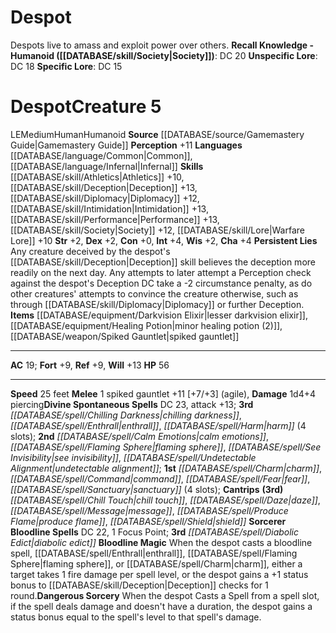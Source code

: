 ﻿---
ac: '19'
alignment: LE
all_resistance: null
burrow_speed: null
charisma: '+4'
climb_speed: null
constitution: '+0'
creature_ability:
- Bloodline Magic
- Dangerous Sorcery
- Persistent Lies
creature_family: '[[DATABASE/monsterfamily/Villains|Villains]]'
description: 'Despots live to amass and exploit power over others.<br/><br/><b><u>Recall
  Knowledge - Humanoid</u> ( [[DATABASE/skill/Society|Society]] )</b>: DC 20<br/><b><u>Unspecific
  Lore</u></b>: DC 18<br/><b><u>Specific Lore</u></b>: DC 15'
dexterity: '+2'
element: null
fly_speed: null
fortitude: '+9'
hp: '56'
id: '962'
immunity: null
intelligence: '+4'
land_speed: '25'
language:
- '[[DATABASE/language/Common|Common]]'
- '[[DATABASE/language/Infernal|Infernal]]'
level: '5'
max_speed: '25'
name: Despot
perception: '+11'
rarity: Common
reflex: '+9'
resistance: null
rus_type_level: null
sense: null
size: Medium
skill:
- '[[DATABASE/skill/Athletics|Athletics]] +10'
- '[[DATABASE/skill/Deception|Deception]] +13'
- '[[DATABASE/skill/Diplomacy|Diplomacy]] +12'
- '[[DATABASE/skill/Intimidation|Intimidation]] +13'
- '[[DATABASE/skill/Performance|Performance]] +13'
- '[[DATABASE/skill/Society|Society]] +12'
- '[[DATABASE/skill/Lore|Warfare Lore]] +10'
source: '[[DATABASE/source/Gamemastery Guide|Gamemastery Guide]]'
speed:
- 25 feet
spell:
- '[[DATABASE/spell/Calm Emotions|Calm Emotions]]'
- '[[DATABASE/spell/Charm|Charm]]'
- '[[DATABASE/spell/Chill Touch|Chill Touch]]'
- '[[DATABASE/spell/Chilling Darkness|Chilling Darkness]]'
- '[[DATABASE/spell/Command|Command]]'
- '[[DATABASE/spell/Daze|Daze]]'
- '[[DATABASE/spell/Diabolic Edict|Diabolic Edict]]'
- '[[DATABASE/spell/Enthrall|Enthrall]]'
- '[[DATABASE/spell/Fear|Fear]]'
- '[[DATABASE/spell/Flaming Sphere|Flaming Sphere]]'
- '[[DATABASE/spell/Harm|Harm]]'
- '[[DATABASE/spell/Message|Message]]'
- '[[DATABASE/spell/Produce Flame|Produce Flame]]'
- '[[DATABASE/spell/Sanctuary|Sanctuary]]'
- '[[DATABASE/spell/See Invisibility|See Invisibility]]'
- '[[DATABASE/spell/Shield|Shield]]'
- '[[DATABASE/spell/Undetectable Alignment|Undetectable Alignment]]'
strength: '+2'
strength_req: '2'
strongest_save:
- Will
swim_speed: null
trait:
- '[[DATABASE/trait/Human|Human]]'
- '[[DATABASE/trait/Humanoid|Humanoid]]'
type: Creature
vision: null
weakest_save:
- Fortitude
- Reflex
weakness: null
will: '+13'
wisdom: '+2'

---
# Despot

Despots live to amass and exploit power over others.
**Recall Knowledge - Humanoid ([[DATABASE/skill/Society|Society]])**: DC 20
**Unspecific Lore**: DC 18
**Specific Lore**: DC 15

# Despot<span class="item-type">Creature 5</span>

<span class="trait-alignment item-trait">LE</span><span class="trait-size item-trait">Medium</span><span class="item-trait">Human</span><span class="item-trait">Humanoid</span>
**Source** [[DATABASE/source/Gamemastery Guide|Gamemastery Guide]]
**Perception** +11
**Languages** [[DATABASE/language/Common|Common]], [[DATABASE/language/Infernal|Infernal]]
**Skills** [[DATABASE/skill/Athletics|Athletics]] +10, [[DATABASE/skill/Deception|Deception]] +13, [[DATABASE/skill/Diplomacy|Diplomacy]] +12, [[DATABASE/skill/Intimidation|Intimidation]] +13, [[DATABASE/skill/Performance|Performance]] +13, [[DATABASE/skill/Society|Society]] +12, [[DATABASE/skill/Lore|Warfare Lore]] +10
**Str** +2, **Dex** +2, **Con** +0, **Int** +4, **Wis** +2, **Cha** +4
**Persistent Lies** Any creature deceived by the despot's [[DATABASE/skill/Deception|Deception]] skill believes the deception more readily on the next day. Any attempts to later attempt a Perception check against the despot's Deception DC take a -2 circumstance penalty, as do other creatures' attempts to convince the creature otherwise, such as through [[DATABASE/skill/Diplomacy|Diplomacy]] or further Deception.
**Items** [[DATABASE/equipment/Darkvision Elixir|lesser darkvision elixir]], [[DATABASE/equipment/Healing Potion|minor healing potion (2)]], [[DATABASE/weapon/Spiked Gauntlet|spiked gauntlet]]

---
**AC** 19; **Fort** +9, **Ref** +9, **Will** +13
**HP** 56

---
**Speed** 25 feet
<span class="in-box-ability">**Melee** <span class="action-icon">1</span> spiked gauntlet +11 [+7/+3] (agile), **Damage** 1d4+4 piercing</span>**Divine Spontaneous Spells** DC 23, attack +13; **3rd** _[[DATABASE/spell/Chilling Darkness|chilling darkness]]_, _[[DATABASE/spell/Enthrall|enthrall]]_, _[[DATABASE/spell/Harm|harm]]_ (4 slots); **2nd** _[[DATABASE/spell/Calm Emotions|calm emotions]]_, _[[DATABASE/spell/Flaming Sphere|flaming sphere]]_, _[[DATABASE/spell/See Invisibility|see invisibility]]_, _[[DATABASE/spell/Undetectable Alignment|undetectable alignment]]_; **1st** _[[DATABASE/spell/Charm|charm]]_, _[[DATABASE/spell/Command|command]]_, _[[DATABASE/spell/Fear|fear]]_, _[[DATABASE/spell/Sanctuary|sanctuary]]_ (4 slots); **Cantrips** **(3rd)** _[[DATABASE/spell/Chill Touch|chill touch]]_, _[[DATABASE/spell/Daze|daze]]_, _[[DATABASE/spell/Message|message]]_, _[[DATABASE/spell/Produce Flame|produce flame]]_, _[[DATABASE/spell/Shield|shield]]_
**Sorcerer Bloodline Spells** DC 22, 1 Focus Point; **3rd** _[[DATABASE/spell/Diabolic Edict|diabolic edict]]_
<span class="in-box-ability">**Bloodline Magic** When the despot casts a bloodline spell, [[DATABASE/spell/Enthrall|enthrall]], [[DATABASE/spell/Flaming Sphere|flaming sphere]], or [[DATABASE/spell/Charm|charm]], either a target takes 1 fire damage per spell level, or the despot gains a +1 status bonus to [[DATABASE/skill/Deception|Deception]] checks for 1 round.</span><span class="in-box-ability">**Dangerous Sorcery** When the despot Casts a Spell from a spell slot, if the spell deals damage and doesn't have a duration, the despot gains a status bonus equal to the spell's level to that spell's damage.</span>
